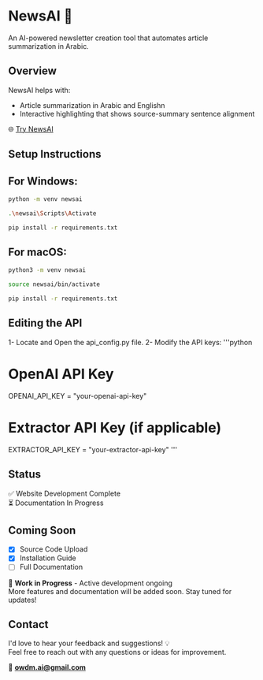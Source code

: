 # NewsAI 📰

An AI-powered newsletter creation tool that automates article summarization in Arabic.

## Overview

NewsAI helps with:
- Article summarization in Arabic and Englishn
- Interactive highlighting that shows source-summary sentence alignment

🌐 [Try NewsAI](https://newsai.up.railway.app/)
## Setup Instructions

## For Windows:

```bash
python -m venv newsai

.\newsai\Scripts\Activate

pip install -r requirements.txt

```
## For macOS:

```bash
python3 -m venv newsai

source newsai/bin/activate

pip install -r requirements.txt

```

## Editing the API
1- Locate and Open the api_config.py file.
2- Modify the API keys:
'''python 
# OpenAI API Key
OPENAI_API_KEY = "your-openai-api-key"

# Extractor API Key (if applicable)
EXTRACTOR_API_KEY = "your-extractor-api-key"
'''

## Status

✅ Website Development Complete  
⏳ Documentation In Progress  

## Coming Soon
- [x] Source Code Upload
- [x] Installation Guide
- [ ] Full Documentation

🚧 **Work in Progress** - Active development ongoing  
More features and documentation will be added soon. Stay tuned for updates!

## Contact

I'd love to hear your feedback and suggestions! 💡  
Feel free to reach out with any questions or ideas for improvement.

📧 **owdm.ai@gmail.com**


